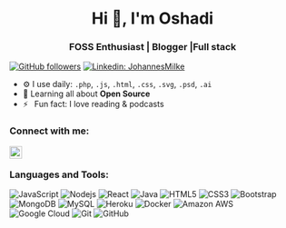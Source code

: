 <h1 align="center">Hi 👋, I'm Oshadi</h1>
<h3 align="center">FOSS Enthusiast | Blogger |Full stack</h3>


[![GitHub followers](https://img.shields.io/github/followers/oshadiranathunge?logo=GitHub&style=for-the-badge)][github]
[![Linkedin: JohannesMilke](https://img.shields.io/badge/-CONNECT-blue?style=for-the-badge&logo=Linkedin&link=https://www.linkedin.com/in/oshadiranathunge/)][linkedin]

- ⚙️ I use daily: `.php`, `.js`, `.html`, `.css`, `.svg`, `.psd`, `.ai`
- 🌱 Learning all about **Open Source**
- ⚡ &ensp;Fun fact: I love reading & podcasts

### Connect with me:

[<img align="left" alt="Oshadi Ranathunge | LinkedIn" width="22px" src="https://cdn.jsdelivr.net/npm/simple-icons@v3/icons/linkedin.svg" />][linkedin]

<br />

### Languages and Tools:
![JavaScript](https://img.shields.io/badge/-JavaScript-black?style=flat-square&logo=javascript)
![Nodejs](https://img.shields.io/badge/-Nodejs-black?style=flat-square&logo=Node.js)
![React](https://img.shields.io/badge/-React-black?style=flat-square&logo=react)
![Java](https://img.shields.io/badge/-java-E34A86?style=flat-square&logo=java)
![HTML5](https://img.shields.io/badge/-HTML5-E34F26?style=flat-square&logo=html5&logoColor=white)
![CSS3](https://img.shields.io/badge/-CSS3-1572B6?style=flat-square&logo=css3)
![Bootstrap](https://img.shields.io/badge/-Bootstrap-563D7C?style=flat-square&logo=bootstrap)
![MongoDB](https://img.shields.io/badge/-MongoDB-black?style=flat-square&logo=mongodb)
![MySQL](https://img.shields.io/badge/-MySQL-black?style=flat-square&logo=mysql)
![Heroku](https://img.shields.io/badge/-Heroku-430098?style=flat-square&logo=heroku)
![Docker](https://img.shields.io/badge/-Docker-black?style=flat-square&logo=docker)
![Amazon AWS](https://img.shields.io/badge/Amazon%20AWS-232F3E?style=flat-square&logo=amazon-aws)
![Google Cloud](https://img.shields.io/badge/Google%20Cloud-black?style=flat-square&logo=google-cloud)
![Git](https://img.shields.io/badge/-Git-black?style=flat-square&logo=git)
![GitHub](https://img.shields.io/badge/-GitHub-181717?style=flat-square&logo=github)



<br />
<br />

[linkedin]: https://linkedin.com/in/oshadiranathunge
[github]: https://github.com/oshadiranathunge

